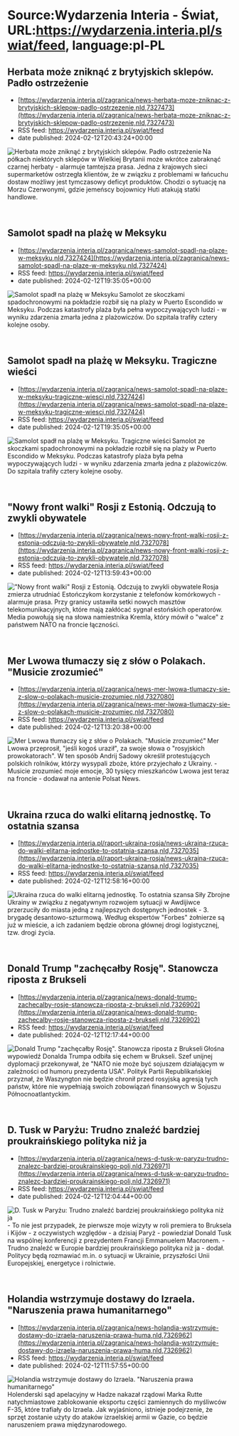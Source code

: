 # Source:Wydarzenia Interia - Świat, URL:https://wydarzenia.interia.pl/swiat/feed, language:pl-PL

## Herbata może zniknąć z brytyjskich sklepów. Padło ostrzeżenie
 - [https://wydarzenia.interia.pl/zagranica/news-herbata-moze-zniknac-z-brytyjskich-sklepow-padlo-ostrzezenie,nId,7327473](https://wydarzenia.interia.pl/zagranica/news-herbata-moze-zniknac-z-brytyjskich-sklepow-padlo-ostrzezenie,nId,7327473)
 - RSS feed: https://wydarzenia.interia.pl/swiat/feed
 - date published: 2024-02-12T20:43:24+00:00

<p><a href="https://wydarzenia.interia.pl/zagranica/news-herbata-moze-zniknac-z-brytyjskich-sklepow-padlo-ostrzezenie,nId,7327473"><img align="left" alt="Herbata może zniknąć z brytyjskich sklepów. Padło ostrzeżenie" src="https://i.iplsc.com/herbata-moze-zniknac-z-brytyjskich-sklepow-padlo-ostrzezenie/000ILDOZQ1WGKITL-C321.jpg" /></a>Na półkach niektórych sklepów w Wielkiej Brytanii może wkrótce zabraknąć czarnej herbaty - alarmuje tamtejsza prasa. Jedna z krajowych sieci supermarketów ostrzegła klientów, że w związku z problemami w łańcuchu dostaw możliwy jest tymczasowy deficyt produktów. Chodzi o sytuację na Morzu Czerwonymi, gdzie jemeńscy bojownicy Huti atakują statki handlowe.</p><br clear="all" />

## Samolot spadł na plażę w Meksyku
 - [https://wydarzenia.interia.pl/zagranica/news-samolot-spadl-na-plaze-w-meksyku,nId,7327424](https://wydarzenia.interia.pl/zagranica/news-samolot-spadl-na-plaze-w-meksyku,nId,7327424)
 - RSS feed: https://wydarzenia.interia.pl/swiat/feed
 - date published: 2024-02-12T19:35:05+00:00

<p><a href="https://wydarzenia.interia.pl/zagranica/news-samolot-spadl-na-plaze-w-meksyku,nId,7327424"><img align="left" alt="Samolot spadł na plażę w Meksyku " src="https://i.iplsc.com/samolot-spadl-na-plaze-w-meksyku/000ILD30HI55B5TP-C321.jpg" /></a>Samolot ze skoczkami spadochronowymi na pokładzie rozbił się na plaży w Puerto Escondido w Meksyku. Podczas katastrofy plaża była pełna wypoczywających ludzi - w wyniku zdarzenia zmarła jedna z plażowiczów. Do szpitala trafiły cztery kolejne osoby.</p><br clear="all" />

## Samolot spadł na plażę w Meksyku. Tragiczne wieści
 - [https://wydarzenia.interia.pl/zagranica/news-samolot-spadl-na-plaze-w-meksyku-tragiczne-wiesci,nId,7327424](https://wydarzenia.interia.pl/zagranica/news-samolot-spadl-na-plaze-w-meksyku-tragiczne-wiesci,nId,7327424)
 - RSS feed: https://wydarzenia.interia.pl/swiat/feed
 - date published: 2024-02-12T19:35:05+00:00

<p><a href="https://wydarzenia.interia.pl/zagranica/news-samolot-spadl-na-plaze-w-meksyku-tragiczne-wiesci,nId,7327424"><img align="left" alt="Samolot spadł na plażę w Meksyku. Tragiczne wieści" src="https://i.iplsc.com/samolot-spadl-na-plaze-w-meksyku-tragiczne-wiesci/000ILD30HI55B5TP-C321.jpg" /></a>Samolot ze skoczkami spadochronowymi na pokładzie rozbił się na plaży w Puerto Escondido w Meksyku. Podczas katastrofy plaża była pełna wypoczywających ludzi - w wyniku zdarzenia zmarła jedna z plażowiczów. Do szpitala trafiły cztery kolejne osoby.</p><br clear="all" />

## "Nowy front walki" Rosji z Estonią. Odczują to zwykli obywatele
 - [https://wydarzenia.interia.pl/zagranica/news-nowy-front-walki-rosji-z-estonia-odczuja-to-zwykli-obywatele,nId,7327078](https://wydarzenia.interia.pl/zagranica/news-nowy-front-walki-rosji-z-estonia-odczuja-to-zwykli-obywatele,nId,7327078)
 - RSS feed: https://wydarzenia.interia.pl/swiat/feed
 - date published: 2024-02-12T13:59:43+00:00

<p><a href="https://wydarzenia.interia.pl/zagranica/news-nowy-front-walki-rosji-z-estonia-odczuja-to-zwykli-obywatele,nId,7327078"><img align="left" alt="&quot;Nowy front walki&quot; Rosji z Estonią. Odczują to zwykli obywatele" src="https://i.iplsc.com/nowy-front-walki-rosji-z-estonia-odczuja-to-zwykli-obywatele/000ILAUVNHI3V8FJ-C321.jpg" /></a>Rosja zmierza utrudniać Estończykom korzystanie z telefonów komórkowych - alarmuje prasa. Przy granicy ustawiła setki nowych masztów telekomunikacyjnych, które mają zakłócać sygnał estońskich operatorów. Media powołują się na słowa namiestnika Kremla, który mówił o &quot;walce&quot; z państwem NATO na froncie łączności.</p><br clear="all" />

## Mer Lwowa tłumaczy się z słów o Polakach. "Musicie zrozumieć"
 - [https://wydarzenia.interia.pl/zagranica/news-mer-lwowa-tlumaczy-sie-z-slow-o-polakach-musicie-zrozumiec,nId,7327080](https://wydarzenia.interia.pl/zagranica/news-mer-lwowa-tlumaczy-sie-z-slow-o-polakach-musicie-zrozumiec,nId,7327080)
 - RSS feed: https://wydarzenia.interia.pl/swiat/feed
 - date published: 2024-02-12T13:20:38+00:00

<p><a href="https://wydarzenia.interia.pl/zagranica/news-mer-lwowa-tlumaczy-sie-z-slow-o-polakach-musicie-zrozumiec,nId,7327080"><img align="left" alt="Mer Lwowa tłumaczy się z słów o Polakach. &quot;Musicie zrozumieć&quot;" src="https://i.iplsc.com/mer-lwowa-tlumaczy-sie-z-slow-o-polakach-musicie-zrozumiec/000ILALDSRJGKHRF-C321.jpg" /></a>Mer Lwowa przeprosił, &quot;jeśli kogoś uraził&quot;, za swoje słowa o &quot;rosyjskich prowokatorach&quot;. W ten sposób Andrij Sadowy określił protestujących polskich rolników, którzy wysypali zboże, które przyjechało z Ukrainy. - Musicie zrozumieć moje emocje, 30 tysięcy mieszkańców Lwowa jest teraz na froncie - dodawał na antenie Polsat News.</p><br clear="all" />

## Ukraina rzuca do walki elitarną jednostkę. To ostatnia szansa
 - [https://wydarzenia.interia.pl/raport-ukraina-rosja/news-ukraina-rzuca-do-walki-elitarna-jednostke-to-ostatnia-szansa,nId,7327035](https://wydarzenia.interia.pl/raport-ukraina-rosja/news-ukraina-rzuca-do-walki-elitarna-jednostke-to-ostatnia-szansa,nId,7327035)
 - RSS feed: https://wydarzenia.interia.pl/swiat/feed
 - date published: 2024-02-12T12:58:16+00:00

<p><a href="https://wydarzenia.interia.pl/raport-ukraina-rosja/news-ukraina-rzuca-do-walki-elitarna-jednostke-to-ostatnia-szansa,nId,7327035"><img align="left" alt="Ukraina rzuca do walki elitarną jednostkę. To ostatnia szansa" src="https://i.iplsc.com/ukraina-rzuca-do-walki-elitarna-jednostke-to-ostatnia-szansa/000ILAEL46KAQT1M-C321.jpg" /></a>Siły Zbrojne Ukrainy w związku z negatywnym rozwojem sytuacji w Awdijiwce przerzuciły do miasta jedną z najlepszych dostępnych jednostek - 3. brygadę desantowo-szturmową. Według ekspertów &quot;Forbes&quot; żołnierze są już w mieście, a ich zadaniem będzie obrona głównej drogi logistycznej, tzw. drogi życia.</p><br clear="all" />

## Donald Trump "zachęcałby Rosję". Stanowcza riposta z Brukseli
 - [https://wydarzenia.interia.pl/zagranica/news-donald-trump-zachecalby-rosje-stanowcza-riposta-z-brukseli,nId,7326902](https://wydarzenia.interia.pl/zagranica/news-donald-trump-zachecalby-rosje-stanowcza-riposta-z-brukseli,nId,7326902)
 - RSS feed: https://wydarzenia.interia.pl/swiat/feed
 - date published: 2024-02-12T12:17:44+00:00

<p><a href="https://wydarzenia.interia.pl/zagranica/news-donald-trump-zachecalby-rosje-stanowcza-riposta-z-brukseli,nId,7326902"><img align="left" alt="Donald Trump &quot;zachęcałby Rosję&quot;. Stanowcza riposta z Brukseli " src="https://i.iplsc.com/donald-trump-zachecalby-rosje-stanowcza-riposta-z-brukseli/000IL8DT2YOHHXAJ-C321.jpg" /></a>Głośna wypowiedź Donalda Trumpa odbiła się echem w Brukseli. Szef unijnej dyplomacji przekonywał, że &quot;NATO nie może być sojuszem działającym w zależności od humoru prezydenta USA&quot;. Polityk Partii Republikańskiej przyznał, że Waszyngton nie będzie chronił przed rosyjską agresją tych państw, które nie wypełniają swoich zobowiązań finansowych w Sojuszu Północnoatlantyckim. </p><br clear="all" />

## D. Tusk w Paryżu: Trudno znaleźć bardziej proukraińskiego polityka niż ja
 - [https://wydarzenia.interia.pl/zagranica/news-d-tusk-w-paryzu-trudno-znalezc-bardziej-proukrainskiego-poli,nId,7326971](https://wydarzenia.interia.pl/zagranica/news-d-tusk-w-paryzu-trudno-znalezc-bardziej-proukrainskiego-poli,nId,7326971)
 - RSS feed: https://wydarzenia.interia.pl/swiat/feed
 - date published: 2024-02-12T12:04:44+00:00

<p><a href="https://wydarzenia.interia.pl/zagranica/news-d-tusk-w-paryzu-trudno-znalezc-bardziej-proukrainskiego-poli,nId,7326971"><img align="left" alt="D. Tusk w Paryżu: Trudno znaleźć bardziej proukraińskiego polityka niż ja" src="https://i.iplsc.com/d-tusk-w-paryzu-trudno-znalezc-bardziej-proukrainskiego-poli/000IL9VNM2DN74XE-C321.jpg" /></a>- To nie jest przypadek, że pierwsze moje wizyty w roli premiera to Bruksela i Kijów - z oczywistych względów - a dzisiaj Paryż - powiedział Donald Tusk na wspólnej konferencji z prezydentem Francji Emmanuelem Macronem. - Trudno znaleźć w Europie bardziej proukraińskiego polityka niż ja - dodał. Politycy będą rozmawiać m.in. o sytuacji w Ukrainie,  przyszłości Unii Europejskiej, energetyce i rolnictwie. </p><br clear="all" />

## Holandia wstrzymuje dostawy do Izraela. "Naruszenia prawa humanitarnego"
 - [https://wydarzenia.interia.pl/zagranica/news-holandia-wstrzymuje-dostawy-do-izraela-naruszenia-prawa-huma,nId,7326962](https://wydarzenia.interia.pl/zagranica/news-holandia-wstrzymuje-dostawy-do-izraela-naruszenia-prawa-huma,nId,7326962)
 - RSS feed: https://wydarzenia.interia.pl/swiat/feed
 - date published: 2024-02-12T11:57:55+00:00

<p><a href="https://wydarzenia.interia.pl/zagranica/news-holandia-wstrzymuje-dostawy-do-izraela-naruszenia-prawa-huma,nId,7326962"><img align="left" alt="Holandia wstrzymuje dostawy do Izraela. &quot;Naruszenia prawa humanitarnego&quot;" src="https://i.iplsc.com/holandia-wstrzymuje-dostawy-do-izraela-naruszenia-prawa-huma/000IL95R1ACVD7Y7-C321.jpg" /></a>Holenderski sąd apelacyjny w Hadze nakazał rządowi Marka Rutte natychmiastowe zablokowanie eksportu części zamiennych do myśliwców F-35, które trafiały do Izraela. Jak wyjaśniono, istnieje podejrzenie, że sprzęt zostanie użyty do ataków izraelskiej armii w Gazie, co będzie naruszeniem prawa międzynarodowego.</p><br clear="all" />

